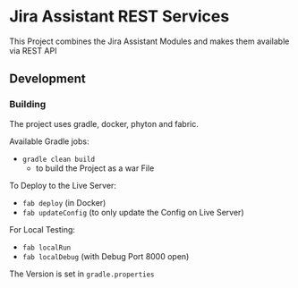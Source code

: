 # Jira Assistant REST Services

This Project combines the Jira Assistant Modules and makes them available via REST API

## Development

### Building

The project uses gradle, docker, phyton and fabric.

Available Gradle jobs:

* ```gradle clean build```
    * to build the Project as a war File

To Deploy to the Live Server:

* ```fab deploy``` (in Docker)
* ```fab updateConfig``` (to only update the Config on Live Server)

For Local Testing:

* ```fab localRun```
* ```fab localDebug``` (with Debug Port 8000 open)

The Version is set in ```gradle.properties```
